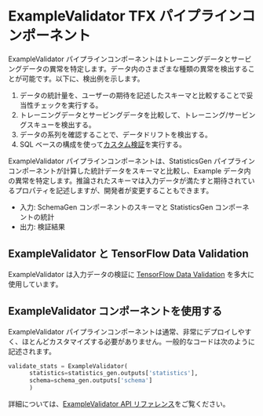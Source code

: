 # ExampleValidator TFX パイプラインコンポーネント

ExampleValidator パイプラインコンポーネントはトレーニングデータとサービングデータの異常を特定します。データ内のさまざまな種類の異常を検出することが可能です。以下に、検出例を示します。

1. データの統計量を、ユーザーの期待を記述したスキーマと比較することで妥当性チェックを実行する。
2. トレーニングデータとサービングデータを比較して、トレーニング/サービングスキューを検出する。
3. データの系列を確認することで、データドリフトを検出する。
4. SQL ベースの構成を使って[カスタム検証](https://github.com/tensorflow/data-validation/blob/master/g3doc/custom_data_validation.md)を実行する。

ExampleValidator パイプラインコンポーネントは、StatisticsGen パイプラインコンポーネントが計算した統計データをスキーマと比較し、Example データ内の異常を特定します。推論されたスキーマは入力データが満たすと期待されているプロパティを記述しますが、開発者が変更することもできます。

- 入力: SchemaGen コンポーネントのスキーマと StatisticsGen コンポーネントの統計
- 出力: 検証結果

## ExampleValidator と TensorFlow Data Validation

ExampleValidator は入力データの検証に [TensorFlow Data Validation](tfdv.md) を多大に使用しています。

## ExampleValidator コンポーネントを使用する

ExampleValidator パイプラインコンポーネントは通常、非常にデプロイしやすく、ほとんどカスタマイズする必要がありません。一般的なコードは次のように記述されます。

```python
validate_stats = ExampleValidator(
      statistics=statistics_gen.outputs['statistics'],
      schema=schema_gen.outputs['schema']
      )
```

詳細については、[ExampleValidator API リファレンス](https://www.tensorflow.org/tfx/api_docs/python/tfx/v1/components/ExampleValidator)をご覧ください。
